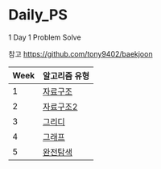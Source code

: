 # Daily_PS

1 Day 1 Problem Solve

참고 https://github.com/tony9402/baekjoon

| Week | 알고리즘 유형                           |
|------|-----------------------------------|
| 1    | [자료구조](DataStructure/README.md)   |
| 2    | [자료구조2](DataStructure2/README.md) |
| 3    | [그리디](Greedy/README.md)           |
| 4    | [그래프](Graph/README.md)            |
| 5    | [완전탐색](BruteForce/README.md)      |
